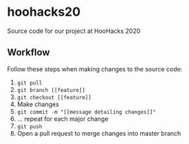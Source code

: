 # hoohacks20
Source code for our project at HooHacks 2020

## Workflow

Follow these steps when making changes to the source code:

1. `git pull`
2. `git branch [[feature]]`
3. `git checkout [[feature]]`
4. Make changes
5. `git commit -m "[[message detailing changes]]"`
6. ... repeat for each major change
7. `git push`
8. Open a pull request to merge changes into master branch
